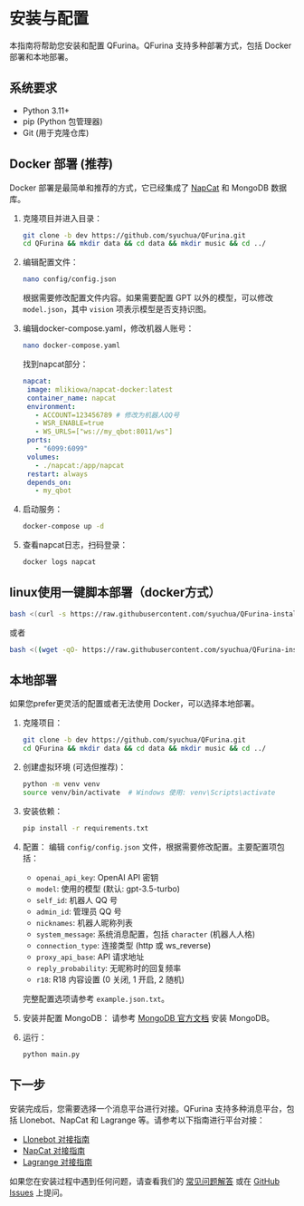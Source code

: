 # 安装与配置

本指南将帮助您安装和配置 QFurina。QFurina 支持多种部署方式，包括 Docker 部署和本地部署。

## 系统要求

- Python 3.11+
- pip (Python 包管理器)
- Git (用于克隆仓库)

## Docker 部署 (推荐)

Docker 部署是最简单和推荐的方式，它已经集成了 [NapCat](https://github.com/NapNeko/NapCatQQ) 和 MongoDB 数据库。

1. 克隆项目并进入目录：

   ```bash
   git clone -b dev https://github.com/syuchua/QFurina.git
   cd QFurina && mkdir data && cd data && mkdir music && cd ../
   ```

2. 编辑配置文件：

   ```bash
   nano config/config.json
   ```
  
   根据需要修改配置文件内容。如果需要配置 GPT 以外的模型，可以修改 `model.json`，其中 `vision` 项表示模型是否支持识图。

3. 编辑docker-compose.yaml，修改机器人账号：

   ```bash
   nano docker-compose.yaml
   ```
   找到napcat部分：

   ```yaml
   napcat:
    image: mlikiowa/napcat-docker:latest
    container_name: napcat
    environment:
      - ACCOUNT=123456789 # 修改为机器人QQ号
      - WSR_ENABLE=true
      - WS_URLS=["ws://my_qbot:8011/ws"]
    ports:
      - "6099:6099"
    volumes:
      - ./napcat:/app/napcat
    restart: always
    depends_on:
      - my_qbot
   ```


4. 启动服务：

   ```bash
   docker-compose up -d
   ```


5. 查看napcat日志，扫码登录：

   ```bash
   docker logs napcat
   ```

## linux使用一键脚本部署（docker方式）

```bash
bash <(curl -s https://raw.githubusercontent.com/syuchua/QFurina-install/main/install.sh)
```
或者

```bash
bash <((wget -qO- https://raw.githubusercontent.com/syuchua/QFurina-install/main/install.sh)
```

## 本地部署

如果您prefer更灵活的配置或者无法使用 Docker，可以选择本地部署。

1. 克隆项目：

   ```bash
   git clone -b dev https://github.com/syuchua/QFurina.git
   cd QFurina && mkdir data && cd data && mkdir music && cd ../
   ```

2. 创建虚拟环境 (可选但推荐)：

   ```bash
   python -m venv venv
   source venv/bin/activate  # Windows 使用: venv\Scripts\activate
   ```

3. 安装依赖：

   ```bash
   pip install -r requirements.txt
   ```

4. 配置：
   编辑 `config/config.json` 文件，根据需要修改配置。主要配置项包括：

   - `openai_api_key`: OpenAI API 密钥
   - `model`: 使用的模型 (默认: gpt-3.5-turbo)
   - `self_id`: 机器人 QQ 号
   - `admin_id`: 管理员 QQ 号
   - `nicknames`: 机器人昵称列表
   - `system_message`: 系统消息配置，包括 `character` (机器人人格)
   - `connection_type`: 连接类型 (http 或 ws_reverse)
   - `proxy_api_base`: API 请求地址
   - `reply_probability`: 无昵称时的回复频率
   - `r18`: R18 内容设置 (0 关闭, 1 开启, 2 随机)

   完整配置选项请参考 `example.json.txt`。

5. 安装并配置 MongoDB：
   请参考 [MongoDB 官方文档](https://docs.mongodb.com/manual/installation/) 安装 MongoDB。

6. 运行：

   ```bash
   python main.py
   ```

## 下一步

安装完成后，您需要选择一个消息平台进行对接。QFurina 支持多种消息平台，包括 Llonebot、NapCat 和 Lagrange 等。请参考以下指南进行平台对接：

- [Llonebot 对接指南](/guide/platforms/llonebot.html)
- [NapCat 对接指南](/guide/platforms/napcat.html)
- [Lagrange 对接指南](/guide/platforms/lagrange.html)

如果您在安装过程中遇到任何问题，请查看我们的 [常见问题解答](/guide/faq.html) 或在 [GitHub Issues](https://github.com/syuchua/QFurina/issues) 上提问。
